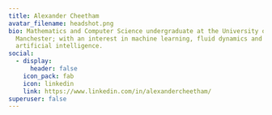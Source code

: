 ```yaml
---
title: Alexander Cheetham
avatar_filename: headshot.png
bio: Mathematics and Computer Science undergraduate at the University of
  Manchester; with an interest in machine learning, fluid dynamics and
  artificial intelligence.
social:
  - display:
      header: false
    icon_pack: fab
    icon: linkedin
    link: https://www.linkedin.com/in/alexandercheetham/
superuser: false
---
```

